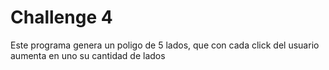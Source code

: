 # Challenge 4
Este programa genera un poligo de 5 lados, que con cada click del usuario aumenta en uno su cantidad de lados
